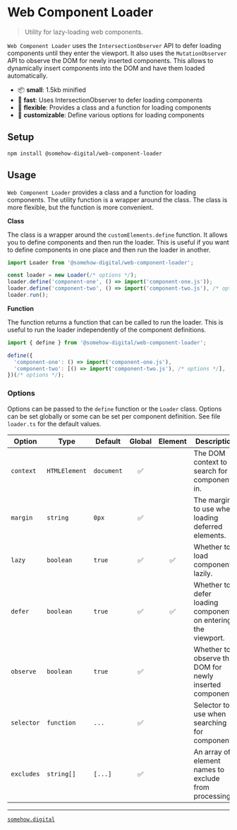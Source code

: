 # Web Component Loader
> Utility for lazy-loading web components.

`Web Component Loader` uses the `IntersectionObserver` API to defer loading components until they enter the viewport.
It also uses the `MutationObserver` API to observe the DOM for newly inserted components.
This allows to dynamically insert components into the DOM and have them loaded automatically.

- 📦 **small**: 1.5kb minified
- 🚀 **fast**: Uses IntersectionObserver to defer loading components
- 🧩 **flexible**: Provides a class and a function for loading components
- 🎨 **customizable**: Define various options for loading components

## Setup

```shell
npm install @somehow-digital/web-component-loader
```

## Usage

`Web Component Loader` provides a class and a function for loading components.
The utility function is a wrapper around the class. The class is more flexible,
but the function is more convenient.

**Class**

The class is a wrapper around the `customElements.define` function. It allows
you to define components and then run the loader. This is useful if you want
to define components in one place and then run the loader in another.

```typescript
import Loader from '@somehow-digital/web-component-loader';

const loader = new Loader(/* options */);
loader.define('component-one', () => import('component-one.js'));
loader.define('component-two', () => import('component-two.js'), /* options */);
loader.run();
```

**Function**

The function returns a function that can be called to run the loader.
This is useful to run the loader independently of the component definitions.

```typescript
import { define } from '@somehow-digital/web-component-loader';

define({
  'component-one': () => import('component-one.js'),
  'component-two': [() => import('component-two.js'), /* options */],
})(/* options */);
```

### Options

Options can be passed to the `define` function or the `Loader` class.
Options can be set globally or some can be set per component definition.
See file `loader.ts` for the default values.

| Option     | Type          | Default    | Global | Element | Description                                                   |
|------------|---------------|------------|:------:|:-------:|---------------------------------------------------------------|
| `context`  | `HTMLElement` | `document` |   ✅    |         | The DOM context to search for components in.                  |
| `margin`   | `string`      | `0px`      |   ✅    |         | The margin to use when loading deferred elements.             |
| `lazy`     | `boolean`     | `true`     |   ✅    |    ✅    | Whether to load components lazily.                            |
| `defer`    | `boolean`     | `true`     |   ✅    |    ✅    | Whether to defer loading components on entering the viewport. |
| `observe`  | `boolean`     | `true`     |   ✅    |         | Whether to observe the DOM for newly inserted components.     |
| `selector` | `function`    | `...`      |   ✅    |         | Selector to use when searching for components.                |
| `excludes` | `string[]`    | `[...]`    |   ✅    |         | An array of element names to exclude from processing.         |

---

[`somehow.digital`](https://somehow.digital/)
